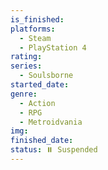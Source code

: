 ```yaml
---
is_finished:
platforms:
  - Steam
  - PlayStation 4
rating:
series:
  - Soulsborne
started_date:
genre:
  - Action
  - RPG
  - Metroidvania
img:
finished_date:
status: ⏸️ Suspended
---
```


